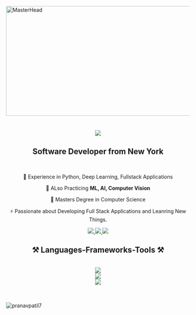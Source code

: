 <img src="https://64.media.tumblr.com/c5543874b9cbe98da1d20945a45e989b/tumblr_o5a5r9Z9O71tvppquo1_r1_1280.gifv" alt="MasterHead" width="1000" height="300">

<h1 align="center">
    <img src="https://readme-typing-svg.herokuapp.com/?font=Righteous&size=35&center=true&vCenter=true&width=500&height=70&duration=3000&lines=Hi+There!+👋;+I'm+Pranav+Patil;" />
</h1>
<h2 align="center">Software Developer from New York </h2>

<br/>

<div align="center">
 
 🔭 Experience in Python, Deep Learning, Fullstack Applications
 
 🌱 ALso Practicing **ML, AI, Computer Vision**

💬 Masters Degree in Computer Science

⚡ Passionate about Developing Full Stack Applications and Leanring New Things.

 </div>


<div align="center"> 
  <a href="mailto:pranavpatil650@gmail.com">
    <img src="https://img.shields.io/badge/Gmail-333333?style=for-the-badge&logo=gmail&logoColor=red" />
  </a>
    
  <a href="https://www.linkedin.com/in/pranavpatil8612/" target="_blank">
    <img src="https://img.shields.io/badge/LinkedIn-0077B5?style=for-the-badge&logo=linkedin&logoColor=white" target="_blank" />
  </a>
  
  <a href="https://pranavpatilrma.netlify.app/" target="_blank">
     <img src="https://img.shields.io/badge/Portfolio-FF5722?style=for-the-badge&logo=todoist&logoColor=white" target="_blank" /> <!-- sqlite, safari, google-chrome are other good icon options -->
  </a>
</div>

<h2 align="center">⚒️ Languages-Frameworks-Tools ⚒️</h2>
<br/>
<div align="center">
    <img src="https://skillicons.dev/icons?i=python,r,golang,cpp,cs,ruby,javascript" /><br>
    <img src="https://skillicons.dev/icons?i=firebase,mongodb,nextjs,mysql,flask,django,css,html,flutter,bootstrap,nodejs,postgres" /><br>
    <img src="https://skillicons.dev/icons?i=docker,azure,aws,git,postman,netlify,kubernetes" /><br>
</div>

<br>
<br>

</div>

<p><img align="center" src="https://github-readme-stats.vercel.app/api/top-langs?username=pranavpatil7&show_icons=true&locale=en&layout=compact" alt="pranavpatil7" /></p>


